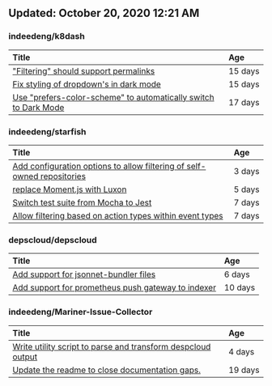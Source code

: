 ## Updated: October 20, 2020 12:21 AM


### indeedeng/k8dash
|**Title**|**Age**|
|:----|:----|
|["Filtering" should support permalinks](https://github.com/indeedeng/k8dash/issues/153)|15&nbsp;days|
|[Fix styling of dropdown's in dark mode](https://github.com/indeedeng/k8dash/issues/152)|15&nbsp;days|
|[Use "prefers-color-scheme" to automatically switch to Dark Mode](https://github.com/indeedeng/k8dash/issues/144)|17&nbsp;days|


### indeedeng/starfish
|**Title**|**Age**|
|:----|:----|
|[Add configuration options to allow filtering of self-owned repositories](https://github.com/indeedeng/starfish/issues/65)|3&nbsp;days|
|[replace Moment.js with Luxon](https://github.com/indeedeng/starfish/issues/60)|5&nbsp;days|
|[Switch test suite from Mocha to Jest](https://github.com/indeedeng/starfish/issues/59)|7&nbsp;days|
|[Allow filtering based on action types within event types](https://github.com/indeedeng/starfish/issues/58)|7&nbsp;days|


### depscloud/depscloud
|**Title**|**Age**|
|:----|:----|
|[Add support for jsonnet-bundler files](https://github.com/depscloud/depscloud/issues/115)|6&nbsp;days|
|[Add support for prometheus push gateway to indexer](https://github.com/depscloud/depscloud/issues/108)|10&nbsp;days|


### indeedeng/Mariner-Issue-Collector
|**Title**|**Age**|
|:----|:----|
|[Write utility script to parse and transform despcloud output](https://github.com/indeedeng/Mariner-Issue-Collector/issues/11)|4&nbsp;days|
|[Update the readme to close documentation gaps.](https://github.com/indeedeng/Mariner-Issue-Collector/issues/2)|19&nbsp;days|
